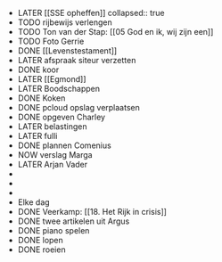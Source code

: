 - LATER [[SSE opheffen]]
  collapsed:: true
- TODO rijbewijs verlengen
- TODO Ton van der Stap: [[05 God en ik, wij zijn een]]
- TODO Foto Gerrie
- DONE [[Levenstestament]]
- LATER afspraak siteur verzetten
- DONE koor
- LATER [[Egmond]]
- LATER Boodschappen
- DONE Koken
- DONE pcloud opslag verplaatsen
- DONE opgeven Charley
- LATER belastingen
- LATER fulli
- DONE plannen Comenius
- NOW verslag Marga
- LATER Arjan Vader
-
-
-
- Elke dag
- DONE Veerkamp: [[18. Het Rijk in crisis]]
- DONE twee artikelen uit Argus
- DONE piano spelen
- DONE lopen
- DONE roeien
